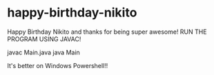 # happy-birthday-nikito
Happy Birthday Nikito and thanks for being super awesome! RUN THE PROGRAM USING JAVAC!

javac Main.java
java Main

It's better on Windows Powershell!!
